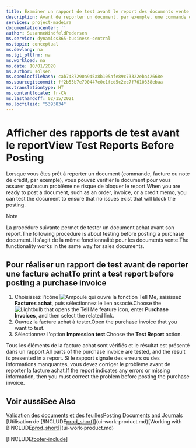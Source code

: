 ```yaml
---
title: Examiner un rapport de test avant le report des documents vente ou achat | Microsoft Docs
description: Avant de reporter un document, par exemple, une commande ou une note de crédit, vous pouvez le tester et le passer en revue pour rechercher les éventuelles erreurs susceptibles de bloquer le report.
services: project-madeira
documentationcenter: ''
author: SusanneWindfeldPedersen
ms.service: dynamics365-business-central
ms.topic: conceptual
ms.devlang: na
ms.tgt_pltfrm: na
ms.workload: na
ms.date: 10/01/2020
ms.author: solsen
ms.openlocfilehash: cab7487290a945a8b105afe89c73322eba42668e
ms.sourcegitcommit: ff2b55b7e790447e0c1fcd5c2ec7f7610338ebaa
ms.translationtype: HT
ms.contentlocale: fr-CA
ms.lasthandoff: 02/15/2021
ms.locfileid: "5393834"
---
```

# <a name="view-test-reports-before-posting"></a><span data-ttu-id="84add-103">Afficher des rapports de test avant le report</span><span class="sxs-lookup"><span data-stu-id="84add-103">View Test Reports Before Posting</span></span>
<span data-ttu-id="84add-104">Lorsque vous êtes prêt à reporter un document (commande, facture ou note de crédit, par exemple), vous pouvez vérifier le document pour vous assurer qu'aucun problème ne risque de bloquer le report.</span><span class="sxs-lookup"><span data-stu-id="84add-104">When you are ready to post a document, such as an order, invoice, or a credit memo, you can test the document to ensure that no issues exist that will block the posting.</span></span>

> [!NOTE]  
>   <span data-ttu-id="84add-105">La procédure suivante permet de tester un document achat avant son report.</span><span class="sxs-lookup"><span data-stu-id="84add-105">The following procedure is about testing before posting a purchase document.</span></span> <span data-ttu-id="84add-106">Il s'agit de la même fonctionnalité pour les documents vente.</span><span class="sxs-lookup"><span data-stu-id="84add-106">The functionality works in the same way for sales documents.</span></span>

## <a name="to-print-a-test-report-before-posting-a-purchase-invoice"></a><span data-ttu-id="84add-107">Pour réaliser un rapport de test avant de reporter une facture achat</span><span class="sxs-lookup"><span data-stu-id="84add-107">To print a test report before posting a purchase invoice</span></span>
1. <span data-ttu-id="84add-108">Choisissez l'icône ![Ampoule qui ouvre la fonction Tell Me](media/ui-search/search_small.png "Dites-moi ce que vous voulez faire"), saisissez **Factures achat**, puis sélectionnez le lien associé.</span><span class="sxs-lookup"><span data-stu-id="84add-108">Choose the ![Lightbulb that opens the Tell Me feature](media/ui-search/search_small.png "Tell me what you want to do") icon, enter **Purchase Invoices**, and then select the related link.</span></span>
2. <span data-ttu-id="84add-109">Ouvrez la facture achat à tester.</span><span class="sxs-lookup"><span data-stu-id="84add-109">Open the purchase invoice that you want to test.</span></span>
3. <span data-ttu-id="84add-110">Sélectionnez l'option **Impression test**.</span><span class="sxs-lookup"><span data-stu-id="84add-110">Choose the **Test Report** action.</span></span>  

<span data-ttu-id="84add-111">Tous les éléments de la facture achat sont vérifiés et le résultat est présenté dans un rapport.</span><span class="sxs-lookup"><span data-stu-id="84add-111">All parts of the purchase invoice are tested, and the result is presented in a report.</span></span> <span data-ttu-id="84add-112">Si le rapport signale des erreurs ou des informations manquantes, vous devez corriger le problème avant de reporter la facture achat.</span><span class="sxs-lookup"><span data-stu-id="84add-112">If the report indicates any errors or missing information, then you must correct the problem before posting the purchase invoice.</span></span>

## <a name="see-also"></a><span data-ttu-id="84add-113">Voir aussi</span><span class="sxs-lookup"><span data-stu-id="84add-113">See Also</span></span>
[<span data-ttu-id="84add-114">Validation des documents et des feuilles</span><span class="sxs-lookup"><span data-stu-id="84add-114">Posting Documents and Journals</span></span>](ui-post-documents-journals.md)  
<span data-ttu-id="84add-115">[Utilisation de [!INCLUDE[prod_short](includes/prod_short.md)]](ui-work-product.md)</span><span class="sxs-lookup"><span data-stu-id="84add-115">[Working with [!INCLUDE[prod_short](includes/prod_short.md)]](ui-work-product.md)</span></span>


[!INCLUDE[footer-include](includes/footer-banner.md)]